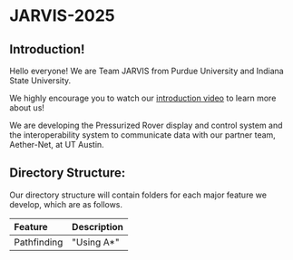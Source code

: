 # JARVIS-2025

<h2>Introduction!</h2>
Hello everyone! We are Team JARVIS from Purdue University and Indiana State University. 

We highly encourage you to watch our <a href="https://www.youtube.com/watch?v=eUtbqF5x5as">introduction video</a> to learn more about us! 


We are developing the Pressurized Rover display and control system and the interoperability system to communicate data with our partner team, Aether-Net, at UT Austin. 

<h2>Directory Structure:</h2>
Our directory structure will contain folders for each major feature we develop, which are as follows. 

|Feature|Description|
| :--- | --- |
|Pathfinding|"Using A*"|
